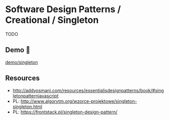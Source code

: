 # Software Design Patterns / Creational / Singleton

TODO

## Demo 🎉

<a href="./demo/singleton/">demo/singleton</a>

## Resources

* <http://addyosmani.com/resources/essentialjsdesignpatterns/book/#singletonpatternjavascript>
* PL: <http://www.algorytm.org/wzorce-projektowe/singleton-singleton.html>
* PL: <https://frontstack.pl/singleton-design-pattern/>
